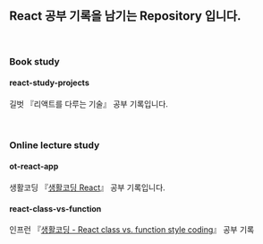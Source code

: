 ## React 공부 기록을 남기는 Repository 입니다.

<br/>

### Book study
#### react-study-projects
길벗 『리액트를 다루는 기술』 공부 기록입니다.

<br/>  

### Online lecture study
#### ot-react-app
생활코딩 『<a target="_blank" href="https://opentutorials.org/module/4058">생활코딩 React</a>』 공부 기록입니다.

#### react-class-vs-function
인프런 『<a target="_blank" href="https://www.inflearn.com/course/react-class-function-%EC%83%9D%ED%99%9C%EC%BD%94%EB%94%A9#">생활코딩 - React class vs. function style coding</a>』 공부 기록
